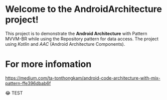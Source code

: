 # Welcome to the AndroidArchitecture project!
This project is to demonstrate the __Android Architecture__ with Pattern MVVM-BR while using the Repository pattern for data access. The project using *Kotlin* and *AAC* (Android Architecture Components).

# For more infomation
https://medium.com/ta-tonthongkam/android-code-architecture-with-mix-pattern-ffe396dbab6f

😂
TEST
